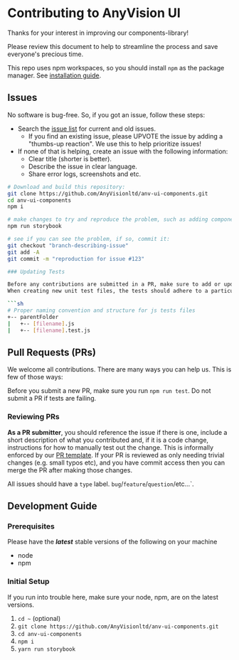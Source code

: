 # Contributing to AnyVision UI

Thanks for your interest in improving our components-library!

Please review this document to help to streamline the process and save everyone's precious time.

This repo uses npm workspaces, so you should install `npm` as the package manager. See [installation guide](https://docs.npmjs.com/downloading-and-installing-node-js-and-npm).

## Issues

No software is bug-free. So, if you got an issue, follow these steps:

- Search the [issue list](https://github.com/AnyVisionltd/anv-ui-components/issues) for current and old issues.
  - If you find an existing issue, please UPVOTE the issue by adding a "thumbs-up reaction". We use this to help prioritize issues!
- If none of that is helping, create an issue with the following information:
  - Clear title (shorter is better).
  - Describe the issue in clear language.
  - Share error logs, screenshots and etc.

```sh
# Download and build this repository:
git clone https://github.com/AnyVisionltd/anv-ui-components.git
cd anv-ui-components
npm i

# make changes to try and reproduce the problem, such as adding components + stories
npm run storybook

# see if you can see the problem, if so, commit it:
git checkout "branch-describing-issue"
git add -A
git commit -m "reproduction for issue #123"

### Updating Tests

Before any contributions are submitted in a PR, make sure to add or update meaningful tests. A PR that has failing tests will be regarded as a “Work in Progress” and will not be merged until all tests pass.
When creating new unit test files, the tests should adhere to a particular folder structure and naming convention, as defined below.

```sh
# Proper naming convention and structure for js tests files
+-- parentFolder
|   +-- [filename].js
|   +-- [filename].test.js
```

## Pull Requests (PRs)

We welcome all contributions. There are many ways you can help us. This is few of those ways:

Before you submit a new PR, make sure you run `npm run test`. Do not submit a PR if tests are failing.

### Reviewing PRs

**As a PR submitter**, you should reference the issue if there is one, include a short description of what you contributed and, if it is a code change, instructions for how to manually test out the change. This is informally enforced by our [PR template](https://github.com/storybookjs/storybook/blob/master/.github/PULL_REQUEST_TEMPLATE.md). If your PR is reviewed as only needing trivial changes (e.g. small typos etc), and you have commit access then you can merge the PR after making those changes.

All issues should have a `type` label. `bug`/`feature`/`question`/etc...`.


## Development Guide

### Prerequisites

Please have the **_latest_** stable versions of the following on your machine

- node
- npm

### Initial Setup

If you run into trouble here, make sure your node, npm, are on the latest versions.

1.  `cd ~` (optional)
2.  `git clone https://github.com/AnyVisionltd/anv-ui-components.git`
3.  `cd anv-ui-components`
4.  `npm i`
5.  `yarn run storybook`
